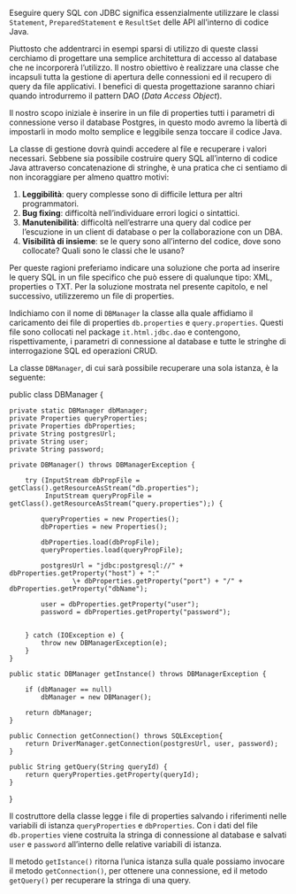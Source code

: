 Eseguire query SQL con JDBC significa essenzialmente utilizzare le classi `Statement`, `PreparedStatement` e `ResultSet` delle API all’interno di codice Java.

Piuttosto che addentrarci in esempi sparsi di utilizzo di queste classi cerchiamo di progettare una semplice architettura di accesso al database che ne incorporerà l’utilizzo. Il nostro obiettivo è realizzare una classe che incapsuli tutta la gestione di apertura delle connessioni ed il recupero di query da file applicativi. I benefici di questa progettazione saranno chiari quando introdurremo il pattern DAO (_Data Access Object_).

Il nostro scopo iniziale è inserire in un file di properties tutti i parametri di connessione verso il database Postgres, in questo modo avremo la libertà di impostarli in modo molto semplice e leggibile senza toccare il codice Java.

La classe di gestione dovrà quindi accedere al file e recuperare i valori necessari. Sebbene sia possibile costruire query SQL all’interno di codice Java attraverso concatenazione di stringhe, è una pratica che ci sentiamo di non incoraggiare per almeno quattro motivi:

1.  **Leggibilità**: query complesse sono di difficile lettura per altri programmatori.
2.  **Bug fixing**: difficoltà nell’individuare errori logici o sintattici.
3.  **Manutenibilità**: difficoltà nell’estrarre una query dal codice per l’escuzione in un client di database o per la collaborazione con un DBA.
4.  **Visibilità di insieme**: se le query sono all’interno del codice, dove sono collocate? Quali sono le classi che le usano?

Per queste ragioni preferiamo indicare una soluzione che porta ad inserire le query SQL in un file specifico che può essere di qualunque tipo: XML, properties o TXT. Per la soluzione mostrata nel presente capitolo, e nel successivo, utilizzeremo un file di properties.

Indichiamo con il nome di `DBManager` la classe alla quale affidiamo il caricamento dei file di properties `db.properties` e `query.properties`. Questi file sono collocati nel package `it.html.jdbc.dao` e contengono, rispettivamente, i parametri di connessione al database e tutte le stringhe di interrogazione SQL ed operazioni CRUD.

La classe `DBManager`, di cui sarà possibile recuperare una sola istanza, è la seguente:

public class DBManager {

	private static DBManager dbManager;
	private Properties queryProperties;
	private Properties dbProperties;
	private String postgresUrl;
	private String user;
	private String password;

	private DBManager() throws DBManagerException {

		try (InputStream dbPropFile = getClass().getResourceAsStream("db.properties");
			 InputStream queryPropFile = getClass().getResourceAsStream("query.properties");) {
			
			queryProperties = new Properties();
			dbProperties = new Properties();
			
			dbProperties.load(dbPropFile);
			queryProperties.load(queryPropFile);

			postgresUrl = "jdbc:postgresql://" + dbProperties.getProperty("host") + ":"
					\+ dbProperties.getProperty("port") + "/" + dbProperties.getProperty("dbName");

			user = dbProperties.getProperty("user");
			password = dbProperties.getProperty("password");

			
		} catch (IOException e) {
			throw new DBManagerException(e);
		}
	}

	public static DBManager getInstance() throws DBManagerException {

		if (dbManager == null)
			dbManager = new DBManager();

		return dbManager;
	}

    public Connection getConnection() throws SQLException{
		return DriverManager.getConnection(postgresUrl, user, password);
    }

	public String getQuery(String queryId) {
		return queryProperties.getProperty(queryId);
	}

}

Il costruttore della classe legge i file di properties salvando i riferimenti nelle variabili di istanza `queryProperties` e `dbProperties`. Con i dati del file `db.properties` viene costruita la stringa di connessione al database e salvati `user` e `password` all’interno delle relative variabili di istanza.

Il metodo `getIstance()` ritorna l’unica istanza sulla quale possiamo invocare il metodo `getConnection()`, per ottenere una connessione, ed il metodo `getQuery()` per recuperare la stringa di una query.